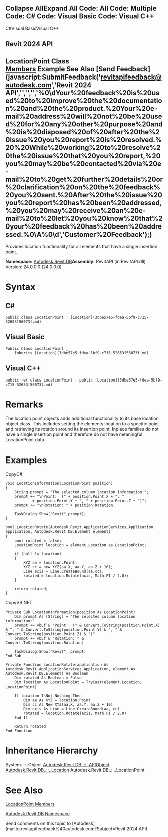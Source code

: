 ﻿

Collapse AllExpand All Code: All Code: Multiple Code: C# Code: Visual Basic Code: Visual C++   
---  
  
C#Visual BasicVisual C++

Revit 2024 API  
---  
LocationPoint Class  
[Members](e1071a1b-b98e-5875-2e13-b673e2b9fef6.md) Example See Also [Send Feedback](javascript:SubmitFeedback\('revitapifeedback@autodesk.com','Revit 2024 API','','','','%0\\dYour%20feedback%20is%20used%20to%20improve%20the%20documentation%20and%20the%20product.%20Your%20e-mail%20address%20will%20not%20be%20used%20for%20any%20other%20purpose%20and%20is%20disposed%20of%20after%20the%20issue%20you%20report%20is%20resolved.%20%20While%20working%20to%20resolve%20the%20issue%20that%20you%20report,%20you%20may%20be%20contacted%20via%20e-mail%20to%20get%20further%20details%20or%20clarification%20on%20the%20feedback%20you%20sent.%20After%20the%20issue%20you%20report%20has%20been%20addressed,%20you%20may%20receive%20an%20e-mail%20to%20let%20you%20know%20that%20your%20feedback%20has%20been%20addressed.%0\\A%0\\d','Customer%20Feedback'\);)  
---  
  
Provides location functionality for all elements that have a single insertion point.

**Namespace:** [Autodesk.Revit.DB](87546ba7-461b-c646-cbb1-2cb8f5bff8b2.md)**Assembly:** RevitAPI (in RevitAPI.dll) Version: 24.0.0.0 (24.0.0.0)

# Syntax

C#  
---  
      
    
    public class LocationPoint : [Location](3dbe57e5-fdea-5bf9-c715-52653f56073f.md)  
  
Visual Basic  
---  
      
    
    Public Class LocationPoint _
    	Inherits [Location](3dbe57e5-fdea-5bf9-c715-52653f56073f.md)  
  
Visual C++  
---  
      
    
    public ref class LocationPoint : public [Location](3dbe57e5-fdea-5bf9-c715-52653f56073f.md)  
  
# Remarks

The location point objects adds additional functionality to its base location object class. This includes setting the elements location to a specific point and retrieving its rotation around its insertion point. Inplace families do not have a single insertion point and therefore do not have meaningful LocationPoint data.

# Examples

CopyC#
    
    
    void LocationInformation(LocationPoint position)
    {
        String prompt = "The selected column location information:";
        prompt += "\nPoint:  (" + position.Point.X + ", "
                + position.Point.Y + ", " + position.Point.Z + ")";
        prompt += "\nRotation: " + position.Rotation;
    
        TaskDialog.Show("Revit",prompt);
    }
    
    bool LocationRotate(Autodesk.Revit.ApplicationServices.Application application, Autodesk.Revit.DB.Element element)
    {
        bool rotated = false;
        LocationPoint location = element.Location as LocationPoint;
    
        if (null != location)
        {
            XYZ aa = location.Point;
            XYZ cc = new XYZ(aa.X, aa.Y, aa.Z + 10);
            Line axis = Line.CreateBound(aa,cc);
            rotated = location.Rotate(axis, Math.PI / 2.0);
        }
    
        return rotated;
    }

CopyVB.NET
    
    
    Private Sub LocationInformation(position As LocationPoint)
        Dim prompt As [String] = "The selected column location information:"
        prompt += vbLf & "Point:  (" & Convert.ToString(position.Point.X) & ", " & Convert.ToString(position.Point.Y) & ", " & Convert.ToString(position.Point.Z) & ")"
        prompt += vbLf & "Rotation: " & Convert.ToString(position.Rotation)
    
        TaskDialog.Show("Revit", prompt)
    End Sub
    
    Private Function LocationRotate(application As Autodesk.Revit.ApplicationServices.Application, element As Autodesk.Revit.DB.Element) As Boolean
        Dim rotated As Boolean = False
        Dim location As LocationPoint = TryCast(element.Location, LocationPoint)
    
        If location IsNot Nothing Then
            Dim aa As XYZ = location.Point
            Dim cc As New XYZ(aa.X, aa.Y, aa.Z + 10)
            Dim axis As Line = Line.CreateBound(aa, cc)
            rotated = location.Rotate(axis, Math.PI / 2.0)
        End If
    
        Return rotated
    End Function

# Inheritance Hierarchy

System..::..Object [Autodesk.Revit.DB..::..APIObject](beb86ef5-39ad-3f0d-0cd9-0c929387a2bb.md) [Autodesk.Revit.DB..::..Location](3dbe57e5-fdea-5bf9-c715-52653f56073f.md) Autodesk.Revit.DB..::..LocationPoint

# See Also

[LocationPoint Members](e1071a1b-b98e-5875-2e13-b673e2b9fef6.md)

[Autodesk.Revit.DB Namespace](87546ba7-461b-c646-cbb1-2cb8f5bff8b2.md)

Send comments on this topic to [Autodesk](mailto:revitapifeedback%40autodesk.com?Subject=Revit 2024 API)